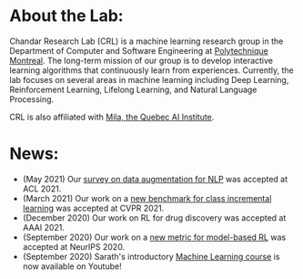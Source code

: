 <!-- <img src="/assets/images/website_collage.jpg" width="60%" height="60%" style="display: block; margin-left: auto; margin-right: auto;" > -->

# About the Lab:


Chandar Research Lab (CRL) is a machine learning research group in the Department of Computer and Software Engineering at [Polytechnique Montreal](https://www.polymtl.ca/). The long-term mission of our group is to develop interactive learning algorithms that continuously learn from experiences. Currently, the lab focuses on several areas in machine learning including Deep Learning, Reinforcement Learning, Lifelong Learning, and Natural Language Processing. 

CRL is also affiliated with [Mila, the Quebec AI Institute](https://mila.quebec/). 
<br>
# News:

* (May 2021) Our [survey on data augmentation for NLP](https://arxiv.org/abs/2105.03075) was accepted at ACL 2021.
* (March 2021) Our work on a [new benchmark for class incremental learning](https://arxiv.org/abs/2012.12477) was accepted at CVPR 2021.
* (December 2020) Our work on RL for drug discovery was accepted at AAAI 2021.
* (September 2020) Our work on a [new metric for model-based RL](https://arxiv.org/abs/2007.03158) was accepted at NeurIPS 2020.
* (September 2020) Sarath's introductory [Machine Learning course](https://www.youtube.com/watch?v=snYZF8Dzuwo&list=PLImtCgowF_ET0mi-AmmqQ0SIJUpWYaIOr) is now available on Youtube!
